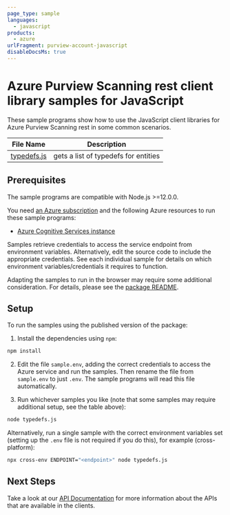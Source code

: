 ```yaml
---
page_type: sample
languages:
  - javascript
products:
  - azure
urlFragment: purview-account-javascript
disableDocsMs: true
---
```


# Azure Purview Scanning rest client library samples for JavaScript

These sample programs show how to use the JavaScript client libraries for Azure Purview Scanning rest in some common scenarios.

| **File Name**           | **Description**                      |
| ----------------------- | ------------------------------------ |
| [typedefs.js][typedefs] | gets a list of typedefs for entities |

## Prerequisites

The sample programs are compatible with Node.js >=12.0.0.

You need [an Azure subscription][freesub] and the following Azure resources to run these sample programs:

- [Azure Cognitive Services instance][createinstance_azurecognitiveservicesinstance]

Samples retrieve credentials to access the service endpoint from environment variables. Alternatively, edit the source code to include the appropriate credentials. See each individual sample for details on which environment variables/credentials it requires to function.

Adapting the samples to run in the browser may require some additional consideration. For details, please see the [package README][package].

## Setup

To run the samples using the published version of the package:

1. Install the dependencies using `npm`:

```bash
npm install
```

2. Edit the file `sample.env`, adding the correct credentials to access the Azure service and run the samples. Then rename the file from `sample.env` to just `.env`. The sample programs will read this file automatically.

3. Run whichever samples you like (note that some samples may require additional setup, see the table above):

```bash
node typedefs.js
```

Alternatively, run a single sample with the correct environment variables set (setting up the `.env` file is not required if you do this), for example (cross-platform):

```bash
npx cross-env ENDPOINT="<endpoint>" node typedefs.js
```

## Next Steps

Take a look at our [API Documentation][apiref] for more information about the APIs that are available in the clients.

[typedefs]: https://github.com/Azure/azure-sdk-for-js/blob/main/sdk/purview/purview-account-rest/samples/v1/javascript/typedefs.js
[apiref]: https://docs.microsoft.com/azure/purview/tutorial-using-rest-apis
[freesub]: https://azure.microsoft.com/free/
[createinstance_azurecognitiveservicesinstance]: https://docs.microsoft.com/azure/cognitive-services/cognitive-services-apis-create-account
[package]: https://github.com/Azure/azure-sdk-for-js/tree/main/sdk/purview/purview-account-rest/README.md
